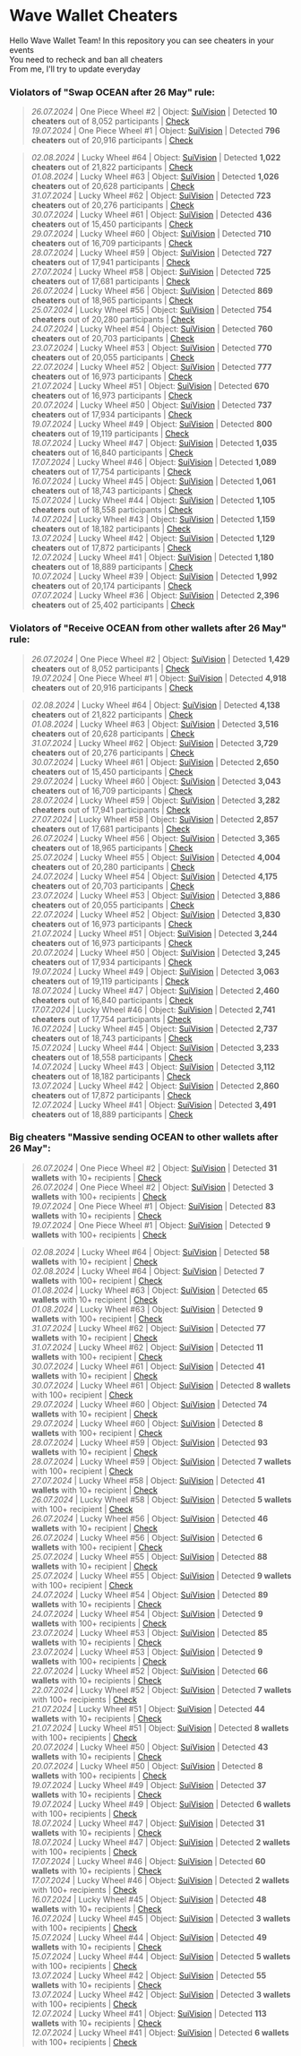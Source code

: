 # Wave Wallet Cheaters

Hello Wave Wallet Team!
In this repository you can see cheaters in your events  
You need to recheck and ban all cheaters  
From me, I'll try to update everyday

### Violators of "Swap OCEAN after 26 May" rule:

> *26.07.2024* | One Piece Wheel #2 | Object: [SuiVision](https://suivision.xyz/object/0x20d7bc63149ae816f226ae63babf4f0c45092bf7b53b6a1e3925e5efabfdc7aa) | Detected **10  cheaters** out of 8,052 participants | [Check](https://github.com/nobrainmoves/wavewalletcheaters/blob/main/SwapCheaters/Swap%20Ocean%20One%20Piece%20Wheel%20%232.json)  
> *19.07.2024* | One Piece Wheel #1 | Object: [SuiVision](https://suivision.xyz/object/0x4a9281e3e9724cdb56efbb58f0e219d0108457b9f834ddd70789c69efa511a88) | Detected **796  cheaters** out of 20,916 participants | [Check](https://github.com/nobrainmoves/wavewalletcheaters/blob/main/SwapCheaters/Swap%20Ocean%20One%20Piece%20Wheel%20%231.json)  

> *02.08.2024* | Lucky Wheel #64 | Object: [SuiVision](https://suivision.xyz/object/0xdd0c2a6c82fdd17aa1ec31f97c4510f5feb3dbec72f4e95c6e16bce16386d2f9) | Detected **1,022  cheaters** out of 21,822 participants | [Check](https://github.com/nobrainmoves/wavewalletcheaters/blob/main/SwapCheaters/Swap%20Ocean%20Lucky%20Wheel%20%2364.json)  
> *01.08.2024* | Lucky Wheel #63 | Object: [SuiVision](https://suivision.xyz/object/0xe823331338e04763910a3346453c8bd565308722eb007eecde79715527ba9f24) | Detected **1,026  cheaters** out of 20,628 participants | [Check](https://github.com/nobrainmoves/wavewalletcheaters/blob/main/SwapCheaters/Swap%20Ocean%20Lucky%20Wheel%20%2363.json)  
> *31.07.2024* | Lucky Wheel #62 | Object: [SuiVision](https://suivision.xyz/object/0x21cd284f2fd5f6896c3eaf403f5f2e758597f468618453c48f818c86c8d31fee) | Detected **723  cheaters** out of 20,276 participants | [Check](https://github.com/nobrainmoves/wavewalletcheaters/blob/main/SwapCheaters/Swap%20Ocean%20Lucky%20Wheel%20%2362.json)  
> *30.07.2024* | Lucky Wheel #61 | Object: [SuiVision](https://suivision.xyz/object/0x21cd284f2fd5f6896c3eaf403f5f2e758597f468618453c48f818c86c8d31fee) | Detected **436  cheaters** out of 15,450 participants | [Check](https://github.com/nobrainmoves/wavewalletcheaters/blob/main/SwapCheaters/Swap%20Ocean%20Lucky%20Wheel%20%2361.json)  
> *29.07.2024* | Lucky Wheel #60 | Object: [SuiVision](https://suivision.xyz/object/0x6c9957a594a28767f2051860b5c8ffa6c3d32f77a3e30cf0c31d560448b5fe3f) | Detected **710  cheaters** out of 16,709 participants | [Check](https://github.com/nobrainmoves/wavewalletcheaters/blob/main/SwapCheaters/Swap%20Ocean%20Lucky%20Wheel%20%2360.json)  
> *28.07.2024* | Lucky Wheel #59 | Object: [SuiVision](https://suivision.xyz/object/0x848f189552d7723115dcb9a65b3f30ee301f381a0f5e675f74efb4e272288c65) | Detected **727  cheaters** out of 17,941 participants | [Check](https://github.com/nobrainmoves/wavewalletcheaters/blob/main/SwapCheaters/Swap%20Ocean%20Lucky%20Wheel%20%2359.json)  
> *27.07.2024* | Lucky Wheel #58 | Object: [SuiVision](https://suivision.xyz/object/0x2d9d37bfb3b398f38bfc84be36aa45b1e707ab6c97aef3b1a4d8e5159c7d3e50) | Detected **725  cheaters** out of 17,681 participants | [Check](https://github.com/nobrainmoves/wavewalletcheaters/blob/main/SwapCheaters/Swap%20Ocean%20Lucky%20Wheel%20%2358.json)  
> *26.07.2024* | Lucky Wheel #56 | Object: [SuiVision](https://suivision.xyz/object/0x1ddaf16ef56315741b156738d0a2640510f6292b123fd01e29caf9bf0b622fae) | Detected **869  cheaters** out of 18,965 participants | [Check](https://github.com/nobrainmoves/wavewalletcheaters/blob/main/SwapCheaters/Swap%20Ocean%20Lucky%20Wheel%20%2356.json)  
> *25.07.2024* | Lucky Wheel #55 | Object: [SuiVision](https://suivision.xyz/object/0xde9bab4e22a227378b6b68720e6cf95b39f84497e6223d0c7ab9f818b293615c) | Detected **754  cheaters** out of 20,280 participants | [Check](https://github.com/nobrainmoves/wavewalletcheaters/blob/main/SwapCheaters/Swap%20Ocean%20Lucky%20Wheel%20%2355.json)  
> *24.07.2024* | Lucky Wheel #54 | Object: [SuiVision](https://suivision.xyz/object/0x0708237d18795bbf93a7766b3ca15d1840a193d1813f30513b027ff220430cb6) | Detected **760  cheaters** out of 20,703 participants | [Check](https://github.com/nobrainmoves/wavewalletcheaters/blob/main/SwapCheaters/Swap%20Ocean%20Lucky%20Wheel%20%2354.json)  
> *23.07.2024* | Lucky Wheel #53 | Object: [SuiVision](https://suivision.xyz/object/0x58e2e1236cecab7f6a11013d536ac3cb35f457ef73c6e366cae872d23bfd1f25) | Detected **770  cheaters** out of 20,055 participants | [Check](https://github.com/nobrainmoves/wavewalletcheaters/blob/main/SwapCheaters/Swap%20Ocean%20Lucky%20Wheel%20%2353.json)  
> *22.07.2024* | Lucky Wheel #52 | Object: [SuiVision](https://suivision.xyz/object/0x8bc0de363a8435db466c588ffd1101dbc6d06b0a97706cb813504208ef5b1734) | Detected **777  cheaters** out of 16,973 participants | [Check](https://github.com/nobrainmoves/wavewalletcheaters/blob/main/SwapCheaters/Swap%20Ocean%20Lucky%20Wheel%20%2352.json)  
> *21.07.2024* | Lucky Wheel #51 | Object: [SuiVision](https://suivision.xyz/object/0x90d2782a3f219f2d9c59cac301b3f6f84f982514846075697b64b3616a743ad1) | Detected **670  cheaters** out of 16,973 participants | [Check](https://github.com/nobrainmoves/wavewalletcheaters/blob/main/SwapCheaters/Swap%20Ocean%20Lucky%20Wheel%20%2351.json)  
> *20.07.2024* | Lucky Wheel #50 | Object: [SuiVision](https://suivision.xyz/object/0x73323063a1880a15008f3d7c00eeb2fe34359d2da7ae6c459d584c5df82fa7ca) | Detected **737  cheaters** out of 17,934 participants | [Check](https://github.com/nobrainmoves/wavewalletcheaters/blob/main/SwapCheaters/Swap%20Ocean%20Lucky%20Wheel%20%2350.json)  
> *19.07.2024* | Lucky Wheel #49 | Object: [SuiVision](https://suivision.xyz/object/0xea8df7f0fba60da247377750725fe8aaf39121d163fa999b854153a3f5075fa0) | Detected **800  cheaters** out of 19,119 participants | [Check](https://github.com/nobrainmoves/wavewalletcheaters/blob/main/SwapCheaters/Swap%20Ocean%20Lucky%20Wheel%20%2349.json)  
> *18.07.2024* | Lucky Wheel #47 | Object: [SuiVision](https://suivision.xyz/object/0x03494310756fbc9c204bea4ecb13bd791030d951e14da28803ed5b78572da548) | Detected **1,035  cheaters** out of 16,840 participants | [Check](https://github.com/nobrainmoves/wavewalletcheaters/blob/main/SwapCheaters/Swap%20Ocean%20Lucky%20Wheel%20%2347.json)  
> *17.07.2024* | Lucky Wheel #46 | Object: [SuiVision](https://suivision.xyz/object/0x5ba1d48cac15f2a8362861a4377a490dc47e45208ad2b239d90ad528b8e97116) | Detected **1,089  cheaters** out of 17,754 participants | [Check](https://github.com/nobrainmoves/wavewalletcheaters/blob/main/SwapCheaters/Swap%20Ocean%20Lucky%20Wheel%20%2346.json)  
> *16.07.2024* | Lucky Wheel #45 | Object: [SuiVision](https://suivision.xyz/object/0x5bcfd1a83abb262ee102d0b2fa2e4fe6ef250308fa5536f9a98d0103966473e6) | Detected **1,061  cheaters** out of 18,743 participants | [Check](https://github.com/nobrainmoves/wavewalletcheaters/blob/main/SwapCheaters/Swap%20Ocean%20Lucky%20Wheel%20%2345.json)  
> *15.07.2024* | Lucky Wheel #44 | Object: [SuiVision](https://suivision.xyz/object/0x493dd3eb5eb66f64b8daea53df5446840234481c47f68a1aa962d32cc3f77845) | Detected **1,105 cheaters** out of 18,558 participants | [Check](https://github.com/nobrainmoves/wavewalletcheaters/blob/main/SwapCheaters/Swap%20Ocean%20Lucky%20Wheel%20%2344.json)  
> *14.07.2024* | Lucky Wheel #43 | Object: [SuiVision](https://suivision.xyz/object/0x4ce329d2a0566ef70ea577014560e115152a49da0c9af7f82199a124c41c2d29) | Detected **1,159 cheaters** out of 18,182 participants | [Check](https://github.com/nobrainmoves/wavewalletcheaters/blob/main/SwapCheaters/Swap%20Ocean%20Lucky%20Wheel%20%2343.json)  
> *13.07.2024* | Lucky Wheel #42 | Object: [SuiVision](https://suivision.xyz/object/0x586eac29326c335cc78b6e11f4c266c1592b2bc64e9d056f770b069eebcb9e95) | Detected **1,129 cheaters** out of 17,872 participants | [Check](https://github.com/nobrainmoves/wavewalletcheaters/blob/main/SwapCheaters/Swap%20Ocean%20Lucky%20Wheel%20%2342.json)  
> *12.07.2024* | Lucky Wheel #41 | Object: [SuiVision](https://suivision.xyz/object/0xb8b298da57585c4d1d2d3d239ced67c1d359b0fd573affa618ad5242eb162578) | Detected **1,180 cheaters** out of 18,889 participants | [Check](https://github.com/nobrainmoves/wavewalletcheaters/blob/main/SwapCheaters/Swap%20Ocean%20Lucky%20Wheel%20%2341.json)  
> *10.07.2024* | Lucky Wheel #39 | Object: [SuiVision](https://suivision.xyz/object/0x28e858b5e05b11634bc0f8b1e8f1ff33f589f1b815d19a69c849fd573de39eb7) | Detected **1,992 cheaters** out of 20,174 participants | [Check](https://github.com/nobrainmoves/wavewalletcheaters/blob/main/SwapCheaters/Swap%20Ocean%20Lucky%20Wheel%20%2339.json)   
> *07.07.2024* | Lucky Wheel #36 | Object: [SuiVision](https://suivision.xyz/object/0xf9b22eab6792504b2fc145328d4db738951cebb01043490e8e093d967a6ed2fc) | Detected **2,396 cheaters** out of 25,402 participants | [Check](https://github.com/nobrainmoves/wavewalletcheaters/blob/main/SwapCheaters/Swap%20Ocean%20Lucky%20Wheel%20%2336.json)  



### Violators of "Receive OCEAN from other wallets after 26 May" rule:

> *26.07.2024* | One Piece Wheel #2 | Object: [SuiVision](https://suivision.xyz/object/0x20d7bc63149ae816f226ae63babf4f0c45092bf7b53b6a1e3925e5efabfdc7aa) | Detected **1,429  cheaters** out of 8,052 participants | [Check](https://github.com/nobrainmoves/wavewalletcheaters/blob/main/SwapCheaters/Swap%20Ocean%20One%20Piece%20Wheel%20%232.json)  
> *19.07.2024* | One Piece Wheel #1 | Object: [SuiVision](https://suivision.xyz/object/0x4a9281e3e9724cdb56efbb58f0e219d0108457b9f834ddd70789c69efa511a88) | Detected **4,918  cheaters** out of 20,916 participants | [Check](https://github.com/nobrainmoves/wavewalletcheaters/blob/main/ReceiveCheaters/Receive%20Ocean%20One%20Piece%20Wheel%20%231.json)  

> *02.08.2024* | Lucky Wheel #64 | Object: [SuiVision](https://suivision.xyz/object/0xdd0c2a6c82fdd17aa1ec31f97c4510f5feb3dbec72f4e95c6e16bce16386d2f9) | Detected **4,138  cheaters** out of 21,822 participants | [Check](https://github.com/nobrainmoves/wavewalletcheaters/blob/main/ReceiveCheaters/Receive%20Ocean%20Lucky%20Wheel%20%2364.json)  
> *01.08.2024* | Lucky Wheel #63 | Object: [SuiVision](https://suivision.xyz/object/0xe823331338e04763910a3346453c8bd565308722eb007eecde79715527ba9f24) | Detected **3,516  cheaters** out of 20,628 participants | [Check](https://github.com/nobrainmoves/wavewalletcheaters/blob/main/ReceiveCheaters/Receive%20Ocean%20Lucky%20Wheel%20%2363.json)  
> *31.07.2024* | Lucky Wheel #62 | Object: [SuiVision](https://suivision.xyz/object/0x21cd284f2fd5f6896c3eaf403f5f2e758597f468618453c48f818c86c8d31fee) | Detected **3,729  cheaters** out of 20,276 participants | [Check](https://github.com/nobrainmoves/wavewalletcheaters/blob/main/ReceiveCheaters/Receive%20Ocean%20Lucky%20Wheel%20%2362.json)  
> *30.07.2024* | Lucky Wheel #61 | Object: [SuiVision](https://suivision.xyz/object/0x21cd284f2fd5f6896c3eaf403f5f2e758597f468618453c48f818c86c8d31fee) | Detected **2,650  cheaters** out of 15,450 participants | [Check](https://github.com/nobrainmoves/wavewalletcheaters/blob/main/ReceiveCheaters/Receive%20Ocean%20Lucky%20Wheel%20%2361.json)  
> *29.07.2024* | Lucky Wheel #60 | Object: [SuiVision](https://suivision.xyz/object/0x6c9957a594a28767f2051860b5c8ffa6c3d32f77a3e30cf0c31d560448b5fe3f) | Detected **3,043  cheaters** out of 16,709 participants | [Check](https://github.com/nobrainmoves/wavewalletcheaters/blob/main/ReceiveCheaters/Receive%20Ocean%20Lucky%20Wheel%20%2360.json)  
> *28.07.2024* | Lucky Wheel #59 | Object: [SuiVision](https://suivision.xyz/object/0x848f189552d7723115dcb9a65b3f30ee301f381a0f5e675f74efb4e272288c65) | Detected **3,282  cheaters** out of 17,941 participants | [Check](https://github.com/nobrainmoves/wavewalletcheaters/blob/main/ReceiveCheaters/Receive%20Ocean%20Lucky%20Wheel%20%2359.json)  
> *27.07.2024* | Lucky Wheel #58 | Object: [SuiVision](https://suivision.xyz/object/0x2d9d37bfb3b398f38bfc84be36aa45b1e707ab6c97aef3b1a4d8e5159c7d3e50) | Detected **2,857  cheaters** out of 17,681 participants | [Check](https://github.com/nobrainmoves/wavewalletcheaters/blob/main/ReceiveCheaters/Receive%20Ocean%20Lucky%20Wheel%20%2358.json)  
> *26.07.2024* | Lucky Wheel #56 | Object: [SuiVision](https://suivision.xyz/object/0x1ddaf16ef56315741b156738d0a2640510f6292b123fd01e29caf9bf0b622fae) | Detected **3,365  cheaters** out of 18,965 participants | [Check](https://github.com/nobrainmoves/wavewalletcheaters/blob/main/ReceiveCheaters/Receive%20Ocean%20Lucky%20Wheel%20%2356.json)  
> *25.07.2024* | Lucky Wheel #55 | Object: [SuiVision](https://suivision.xyz/object/0xde9bab4e22a227378b6b68720e6cf95b39f84497e6223d0c7ab9f818b293615c) | Detected **4,004  cheaters** out of 20,280 participants | [Check](https://github.com/nobrainmoves/wavewalletcheaters/blob/main/ReceiveCheaters/Receive%20Ocean%20Lucky%20Wheel%20%2355.json)  
> *24.07.2024* | Lucky Wheel #54 | Object: [SuiVision](https://suivision.xyz/object/0x0708237d18795bbf93a7766b3ca15d1840a193d1813f30513b027ff220430cb6) | Detected **4,175  cheaters** out of 20,703 participants | [Check](https://github.com/nobrainmoves/wavewalletcheaters/blob/main/ReceiveCheaters/Receive%20Ocean%20Lucky%20Wheel%20%2354.json)  
> *23.07.2024* | Lucky Wheel #53 | Object: [SuiVision](https://suivision.xyz/object/0x58e2e1236cecab7f6a11013d536ac3cb35f457ef73c6e366cae872d23bfd1f25) | Detected **3,886  cheaters** out of 20,055 participants | [Check](https://github.com/nobrainmoves/wavewalletcheaters/blob/main/ReceiveCheaters/Receive%20Ocean%20Lucky%20Wheel%20%2353.json)  
> *22.07.2024* | Lucky Wheel #52 | Object: [SuiVision](https://suivision.xyz/object/0x8bc0de363a8435db466c588ffd1101dbc6d06b0a97706cb813504208ef5b1734) | Detected **3,830  cheaters** out of 16,973 participants | [Check](https://github.com/nobrainmoves/wavewalletcheaters/blob/main/ReceiveCheaters/Receive%20Ocean%20Lucky%20Wheel%20%2352.json)  
> *21.07.2024* | Lucky Wheel #51 | Object: [SuiVision](https://suivision.xyz/object/0x90d2782a3f219f2d9c59cac301b3f6f84f982514846075697b64b3616a743ad1) | Detected **3,244  cheaters** out of 16,973 participants | [Check](https://github.com/nobrainmoves/wavewalletcheaters/blob/main/ReceiveCheaters/Receive%20Ocean%20Lucky%20Wheel%20%2351.json)  
> *20.07.2024* | Lucky Wheel #50 | Object: [SuiVision](https://suivision.xyz/object/0x73323063a1880a15008f3d7c00eeb2fe34359d2da7ae6c459d584c5df82fa7ca) | Detected **3,245  cheaters** out of 17,934 participants | [Check](https://github.com/nobrainmoves/wavewalletcheaters/blob/main/ReceiveCheaters/Receive%20Ocean%20Lucky%20Wheel%20%2350.json)  
> *19.07.2024* | Lucky Wheel #49 | Object: [SuiVision](https://suivision.xyz/object/0xea8df7f0fba60da247377750725fe8aaf39121d163fa999b854153a3f5075fa0) | Detected **3,063  cheaters** out of 19,119 participants | [Check](https://github.com/nobrainmoves/wavewalletcheaters/blob/main/ReceiveCheaters/Receive%20Ocean%20Lucky%20Wheel%20%2349.json)  
> *18.07.2024* | Lucky Wheel #47 | Object: [SuiVision](https://suivision.xyz/object/0x03494310756fbc9c204bea4ecb13bd791030d951e14da28803ed5b78572da548) | Detected **2,460  cheaters** out of 16,840 participants | [Check](https://github.com/nobrainmoves/wavewalletcheaters/blob/main/ReceiveCheaters/Receive%20Ocean%20Lucky%20Wheel%20%2347.json)  
> *17.07.2024* | Lucky Wheel #46 | Object: [SuiVision](https://suivision.xyz/object/0x5ba1d48cac15f2a8362861a4377a490dc47e45208ad2b239d90ad528b8e97116) | Detected **2,741  cheaters** out of 17,754 participants | [Check](https://github.com/nobrainmoves/wavewalletcheaters/blob/main/ReceiveCheaters/Receive%20Ocean%20Lucky%20Wheel%20%2346.json)  
> *16.07.2024* | Lucky Wheel #45 | Object: [SuiVision](https://suivision.xyz/object/0x5bcfd1a83abb262ee102d0b2fa2e4fe6ef250308fa5536f9a98d0103966473e6) | Detected **2,737  cheaters** out of 18,743 participants | [Check](https://github.com/nobrainmoves/wavewalletcheaters/blob/main/ReceiveCheaters/Receive%20Ocean%20Lucky%20Wheel%20%2346.json)  
> *15.07.2024* | Lucky Wheel #44 | Object: [SuiVision](https://suivision.xyz/object/0x493dd3eb5eb66f64b8daea53df5446840234481c47f68a1aa962d32cc3f77845) | Detected **3,233 cheaters** out of 18,558 participants | [Check](https://github.com/nobrainmoves/wavewalletcheaters/blob/main/ReceiveCheaters/Receive%20Ocean%20Lucky%20Wheel%20%2344.json)  
> *14.07.2024* | Lucky Wheel #43 | Object: [SuiVision](https://suivision.xyz/object/0x4ce329d2a0566ef70ea577014560e115152a49da0c9af7f82199a124c41c2d29) | Detected **3,112 cheaters** out of 18,182 participants | [Check](https://github.com/nobrainmoves/wavewalletcheaters/blob/main/ReceiveCheaters/Receive%20Ocean%20Lucky%20Wheel%20%2343.json)  
> *13.07.2024* | Lucky Wheel #42 | Object: [SuiVision](https://suivision.xyz/object/0x586eac29326c335cc78b6e11f4c266c1592b2bc64e9d056f770b069eebcb9e95) | Detected **2,860 cheaters** out of 17,872 participants | [Check](https://github.com/nobrainmoves/wavewalletcheaters/blob/main/ReceiveCheaters/Receive%20Ocean%20Lucky%20Wheel%20%2342.json)  
> *12.07.2024* | Lucky Wheel #41 | Object: [SuiVision](https://suivision.xyz/object/0xb8b298da57585c4d1d2d3d239ced67c1d359b0fd573affa618ad5242eb162578) | Detected **3,491 cheaters** out of 18,889 participants | [Check](https://github.com/nobrainmoves/wavewalletcheaters/blob/main/ReceiveCheaters/Receive%20Ocean%20Lucky%20Wheel%20%2341.json)  

### Big cheaters "Massive sending OCEAN to other wallets after 26 May":

> *26.07.2024* | One Piece Wheel #2 | Object: [SuiVision](https://suivision.xyz/object/0x20d7bc63149ae816f226ae63babf4f0c45092bf7b53b6a1e3925e5efabfdc7aa) | Detected **31  wallets** with 10+ recipients | [Check](https://github.com/nobrainmoves/wavewalletcheaters/blob/main/BigCheaters/Big%20Cheaters%2010%2B%20One%20Piece%20Wheel%20%232.json)  
> *26.07.2024* | One Piece Wheel #2 | Object: [SuiVision](https://suivision.xyz/object/0x20d7bc63149ae816f226ae63babf4f0c45092bf7b53b6a1e3925e5efabfdc7aa) | Detected **3  wallets** with 100+ recipients | [Check](https://github.com/nobrainmoves/wavewalletcheaters/blob/main/BigCheaters/Big%20Cheaters%20100%2B%20One%20Piece%20Wheel%20%232.json)  
> *19.07.2024* | One Piece Wheel #1 | Object: [SuiVision](https://suivision.xyz/object/0x4a9281e3e9724cdb56efbb58f0e219d0108457b9f834ddd70789c69efa511a88) | Detected **83  wallets** with 10+ recipients | [Check](https://github.com/nobrainmoves/wavewalletcheaters/blob/main/BigCheaters/Big%20Cheaters%2010%2B%20One%20Piece%20Wheel%20%231.json)  
> *19.07.2024* | One Piece Wheel #1 | Object: [SuiVision](https://suivision.xyz/object/0x4a9281e3e9724cdb56efbb58f0e219d0108457b9f834ddd70789c69efa511a88) | Detected **9  wallets** with 100+ recipients | [Check](https://github.com/nobrainmoves/wavewalletcheaters/blob/main/BigCheaters/Big%20Cheaters%20100%2B%20One%20Piece%20Wheel%20%231.json)  

> *02.08.2024* | Lucky Wheel #64 | Object: [SuiVision](https://suivision.xyz/object/0xdd0c2a6c82fdd17aa1ec31f97c4510f5feb3dbec72f4e95c6e16bce16386d2f9) | Detected **58  wallets** with 10+ recipient | [Check](https://github.com/nobrainmoves/wavewalletcheaters/blob/main/BigCheaters/Big%20Cheaters%2010%2B%20Lucky%20Wheel%20%2364.json)  
> *02.08.2024* | Lucky Wheel #64 | Object: [SuiVision](https://suivision.xyz/object/0xdd0c2a6c82fdd17aa1ec31f97c4510f5feb3dbec72f4e95c6e16bce16386d2f9) | Detected **7  wallets** with 100+ recipient | [Check](https://github.com/nobrainmoves/wavewalletcheaters/blob/main/BigCheaters/Big%20Cheaters%20100%2B%20Lucky%20Wheel%20%2364.json)  
> *01.08.2024* | Lucky Wheel #63 | Object: [SuiVision](https://suivision.xyz/object/0xe823331338e04763910a3346453c8bd565308722eb007eecde79715527ba9f24) | Detected **65  wallets** with 10+ recipient | [Check](https://github.com/nobrainmoves/wavewalletcheaters/blob/main/BigCheaters/Big%20Cheaters%2010%2B%20Lucky%20Wheel%20%2363.json)  
> *01.08.2024* | Lucky Wheel #63 | Object: [SuiVision](https://suivision.xyz/object/0xe823331338e04763910a3346453c8bd565308722eb007eecde79715527ba9f24) | Detected **9  wallets** with 100+ recipient | [Check](https://github.com/nobrainmoves/wavewalletcheaters/blob/main/BigCheaters/Big%20Cheaters%20100%2B%20Lucky%20Wheel%20%2363.json)  
> *31.07.2024* | Lucky Wheel #62 | Object: [SuiVision](https://suivision.xyz/object/0x21cd284f2fd5f6896c3eaf403f5f2e758597f468618453c48f818c86c8d31fee) | Detected **77  wallets** with 10+ recipient | [Check](https://github.com/nobrainmoves/wavewalletcheaters/blob/main/BigCheaters/Big%20Cheaters%2010%2B%20Lucky%20Wheel%20%2362.json)  
> *31.07.2024* | Lucky Wheel #62 | Object: [SuiVision](https://suivision.xyz/object/0x21cd284f2fd5f6896c3eaf403f5f2e758597f468618453c48f818c86c8d31fee) | Detected **11  wallets** with 100+ recipient | [Check](https://github.com/nobrainmoves/wavewalletcheaters/blob/main/BigCheaters/Big%20Cheaters%20100%2B%20Lucky%20Wheel%20%2362.json)  
> *30.07.2024* | Lucky Wheel #61 | Object: [SuiVision](https://suivision.xyz/object/0x21cd284f2fd5f6896c3eaf403f5f2e758597f468618453c48f818c86c8d31fee) | Detected **41  wallets** with 10+ recipient | [Check](https://github.com/nobrainmoves/wavewalletcheaters/blob/main/BigCheaters/Big%20Cheaters%2010%2B%20Lucky%20Wheel%20%2361.json)  
> *30.07.2024* | Lucky Wheel #61 | Object: [SuiVision](https://suivision.xyz/object/0x21cd284f2fd5f6896c3eaf403f5f2e758597f468618453c48f818c86c8d31fee) | Detected **8  wallets** with 100+ recipient | [Check](https://github.com/nobrainmoves/wavewalletcheaters/blob/main/BigCheaters/Big%20Cheaters%20100%2B%20Lucky%20Wheel%20%2361.json)  
> *29.07.2024* | Lucky Wheel #60 | Object: [SuiVision](https://suivision.xyz/object/0x6c9957a594a28767f2051860b5c8ffa6c3d32f77a3e30cf0c31d560448b5fe3f) | Detected **74  wallets** with 10+ recipient | [Check](https://github.com/nobrainmoves/wavewalletcheaters/blob/main/BigCheaters/Big%20Cheaters%2010%2B%20Lucky%20Wheel%20%2360.json)  
> *29.07.2024* | Lucky Wheel #60 | Object: [SuiVision](https://suivision.xyz/object/0x6c9957a594a28767f2051860b5c8ffa6c3d32f77a3e30cf0c31d560448b5fe3f) | Detected **8  wallets** with 100+ recipient | [Check](https://github.com/nobrainmoves/wavewalletcheaters/blob/main/BigCheaters/Big%20Cheaters%20100%2B%20Lucky%20Wheel%20%2360.json)  
> *28.07.2024* | Lucky Wheel #59 | Object: [SuiVision](https://suivision.xyz/object/0x848f189552d7723115dcb9a65b3f30ee301f381a0f5e675f74efb4e272288c65) | Detected **93  wallets** with 10+ recipient | [Check](https://github.com/nobrainmoves/wavewalletcheaters/blob/main/BigCheaters/Big%20Cheaters%2010%2B%20Lucky%20Wheel%20%2359.json)  
> *28.07.2024* | Lucky Wheel #59 | Object: [SuiVision](https://suivision.xyz/object/0x848f189552d7723115dcb9a65b3f30ee301f381a0f5e675f74efb4e272288c65) | Detected **7  wallets** with 100+ recipient | [Check](https://github.com/nobrainmoves/wavewalletcheaters/blob/main/BigCheaters/Big%20Cheaters%20100%2B%20Lucky%20Wheel%20%2359.json)  
> *27.07.2024* | Lucky Wheel #58 | Object: [SuiVision](https://suivision.xyz/object/0x2d9d37bfb3b398f38bfc84be36aa45b1e707ab6c97aef3b1a4d8e5159c7d3e50) | Detected **41  wallets** with 10+ recipient | [Check](https://github.com/nobrainmoves/wavewalletcheaters/blob/main/BigCheaters/Big%20Cheaters%2010%2B%20Lucky%20Wheel%20%2358.json)  
> *26.07.2024* | Lucky Wheel #58 | Object: [SuiVision](https://suivision.xyz/object/0x2d9d37bfb3b398f38bfc84be36aa45b1e707ab6c97aef3b1a4d8e5159c7d3e50) | Detected **5  wallets** with 100+ recipient | [Check](https://github.com/nobrainmoves/wavewalletcheaters/blob/main/BigCheaters/Big%20Cheaters%20100%2B%20Lucky%20Wheel%20%2358.json)  
> *26.07.2024* | Lucky Wheel #56 | Object: [SuiVision](https://suivision.xyz/object/0x1ddaf16ef56315741b156738d0a2640510f6292b123fd01e29caf9bf0b622fae) | Detected **46  wallets** with 10+ recipient | [Check](https://github.com/nobrainmoves/wavewalletcheaters/blob/main/BigCheaters/Big%20Cheaters%2010%2B%20Lucky%20Wheel%20%2356.json)  
> *26.07.2024* | Lucky Wheel #56 | Object: [SuiVision](https://suivision.xyz/object/0x1ddaf16ef56315741b156738d0a2640510f6292b123fd01e29caf9bf0b622fae) | Detected **6  wallets** with 100+ recipient | [Check](https://github.com/nobrainmoves/wavewalletcheaters/blob/main/BigCheaters/Big%20Cheaters%20100%2B%20Lucky%20Wheel%20%2356.json)  
> *25.07.2024* | Lucky Wheel #55 | Object: [SuiVision](https://suivision.xyz/object/0xde9bab4e22a227378b6b68720e6cf95b39f84497e6223d0c7ab9f818b293615c) | Detected **88  wallets** with 10+ recipient | [Check](https://github.com/nobrainmoves/wavewalletcheaters/blob/main/BigCheaters/Big%20Cheaters%2010%2B%20Lucky%20Wheel%20%2355.json)  
> *25.07.2024* | Lucky Wheel #55 | Object: [SuiVision](https://suivision.xyz/object/0xde9bab4e22a227378b6b68720e6cf95b39f84497e6223d0c7ab9f818b293615c) | Detected **9  wallets** with 100+ recipient | [Check](https://github.com/nobrainmoves/wavewalletcheaters/blob/main/BigCheaters/Big%20Cheaters%20100%2B%20Lucky%20Wheel%20%2355.json)  
> *24.07.2024* | Lucky Wheel #54 | Object: [SuiVision](https://suivision.xyz/object/0x0708237d18795bbf93a7766b3ca15d1840a193d1813f30513b027ff220430cb6) | Detected **89  wallets** with 10+ recipients | [Check](https://github.com/nobrainmoves/wavewalletcheaters/blob/main/BigCheaters/Big%20Cheaters%2010%2B%20Lucky%20Wheel%20%2354.json)  
> *24.07.2024* | Lucky Wheel #54 | Object: [SuiVision](https://suivision.xyz/object/0x0708237d18795bbf93a7766b3ca15d1840a193d1813f30513b027ff220430cb6) | Detected **9  wallets** with 100+ recipients | [Check](https://github.com/nobrainmoves/wavewalletcheaters/blob/main/BigCheaters/Big%20Cheaters%20100%2B%20Lucky%20Wheel%20%2354.json)  
> *23.07.2024* | Lucky Wheel #53 | Object: [SuiVision](https://suivision.xyz/object/0x58e2e1236cecab7f6a11013d536ac3cb35f457ef73c6e366cae872d23bfd1f25) | Detected **85  wallets** with 10+ recipients | [Check](https://github.com/nobrainmoves/wavewalletcheaters/blob/main/BigCheaters/Big%20Cheaters%2010%2B%20Lucky%20Wheel%20%2353.json)  
> *23.07.2024* | Lucky Wheel #53 | Object: [SuiVision](https://suivision.xyz/object/0x58e2e1236cecab7f6a11013d536ac3cb35f457ef73c6e366cae872d23bfd1f25) | Detected **9  wallets** with 100+ recipients | [Check](https://github.com/nobrainmoves/wavewalletcheaters/blob/main/BigCheaters/Big%20Cheaters%20100%2B%20Lucky%20Wheel%20%2353.json)  
> *22.07.2024* | Lucky Wheel #52 | Object: [SuiVision](https://suivision.xyz/object/0x8bc0de363a8435db466c588ffd1101dbc6d06b0a97706cb813504208ef5b1734) | Detected **66  wallets** with 10+ recipients | [Check](https://github.com/nobrainmoves/wavewalletcheaters/blob/main/BigCheaters/Big%20Cheaters%2010%2B%20Lucky%20Wheel%20%2352.json)  
> *22.07.2024* | Lucky Wheel #52 | Object: [SuiVision](https://suivision.xyz/object/0x8bc0de363a8435db466c588ffd1101dbc6d06b0a97706cb813504208ef5b1734) | Detected **7  wallets** with 100+ recipients | [Check](https://github.com/nobrainmoves/wavewalletcheaters/blob/main/BigCheaters/Big%20Cheaters%20100%2B%20Lucky%20Wheel%20%2352.json)  
> *21.07.2024* | Lucky Wheel #51 | Object: [SuiVision](https://suivision.xyz/object/0x90d2782a3f219f2d9c59cac301b3f6f84f982514846075697b64b3616a743ad1) | Detected **44  wallets** with 10+ recipients | [Check](https://github.com/nobrainmoves/wavewalletcheaters/blob/main/BigCheaters/Big%20Cheaters%2010%2B%20Lucky%20Wheel%20%2351.json)  
> *21.07.2024* | Lucky Wheel #51 | Object: [SuiVision](https://suivision.xyz/object/0x90d2782a3f219f2d9c59cac301b3f6f84f982514846075697b64b3616a743ad1) | Detected **8  wallets** with 100+ recipients | [Check](https://github.com/nobrainmoves/wavewalletcheaters/blob/main/BigCheaters/Big%20Cheaters%20100%2B%20Lucky%20Wheel%20%2351.json)  
> *20.07.2024* | Lucky Wheel #50 | Object: [SuiVision](https://suivision.xyz/object/0x73323063a1880a15008f3d7c00eeb2fe34359d2da7ae6c459d584c5df82fa7ca) | Detected **43  wallets** with 10+ recipients | [Check](https://github.com/nobrainmoves/wavewalletcheaters/blob/main/BigCheaters/Big%20Cheaters%2010%2B%20Lucky%20Wheel%20%2350.json)  
> *20.07.2024* | Lucky Wheel #50 | Object: [SuiVision](https://suivision.xyz/object/0x73323063a1880a15008f3d7c00eeb2fe34359d2da7ae6c459d584c5df82fa7ca) | Detected **8  wallets** with 100+ recipients | [Check](https://github.com/nobrainmoves/wavewalletcheaters/blob/main/BigCheaters/Big%20Cheaters%20100%2B%20Lucky%20Wheel%20%2350.json)  
> *19.07.2024* | Lucky Wheel #49 | Object: [SuiVision](https://suivision.xyz/object/0xea8df7f0fba60da247377750725fe8aaf39121d163fa999b854153a3f5075fa0) | Detected **37  wallets** with 10+ recipients | [Check](https://github.com/nobrainmoves/wavewalletcheaters/blob/main/BigCheaters/Big%20Cheaters%2010%2B%20Lucky%20Wheel%20%2349.json)  
> *19.07.2024* | Lucky Wheel #49 | Object: [SuiVision](https://suivision.xyz/object/0xea8df7f0fba60da247377750725fe8aaf39121d163fa999b854153a3f5075fa0) | Detected **6  wallets** with 100+ recipients | [Check](https://github.com/nobrainmoves/wavewalletcheaters/blob/main/BigCheaters/Big%20Cheaters%20100%2B%20Lucky%20Wheel%20%2349.json)  
> *18.07.2024* | Lucky Wheel #47 | Object: [SuiVision](https://suivision.xyz/object/0x03494310756fbc9c204bea4ecb13bd791030d951e14da28803ed5b78572da548) | Detected **31  wallets** with 10+ recipients | [Check](https://github.com/nobrainmoves/wavewalletcheaters/blob/main/BigCheaters/Big%20Cheaters%2010%2B%20Lucky%20Wheel%20%2347.json)  
> *18.07.2024* | Lucky Wheel #47 | Object: [SuiVision](https://suivision.xyz/object/0x03494310756fbc9c204bea4ecb13bd791030d951e14da28803ed5b78572da548) | Detected **2  wallets** with 100+ recipients | [Check](https://github.com/nobrainmoves/wavewalletcheaters/blob/main/BigCheaters/Big%20Cheaters%20100%2B%20Lucky%20Wheel%20%2347.json)  
> *17.07.2024* | Lucky Wheel #46 | Object: [SuiVision](https://suivision.xyz/object/0x5ba1d48cac15f2a8362861a4377a490dc47e45208ad2b239d90ad528b8e97116) | Detected **60  wallets** with 10+ recipients | [Check](https://github.com/nobrainmoves/wavewalletcheaters/blob/main/BigCheaters/Big%20Cheaters%2010%2B%20Lucky%20Wheel%20%2346.json)  
> *17.07.2024* | Lucky Wheel #46 | Object: [SuiVision](https://suivision.xyz/object/0x5ba1d48cac15f2a8362861a4377a490dc47e45208ad2b239d90ad528b8e97116) | Detected **2  wallets** with 100+ recipients | [Check](https://github.com/nobrainmoves/wavewalletcheaters/blob/main/BigCheaters/Big%20Cheaters%20100%2B%20Lucky%20Wheel%20%2346.json)  
> *16.07.2024* | Lucky Wheel #45 | Object: [SuiVision](https://suivision.xyz/object/0x5bcfd1a83abb262ee102d0b2fa2e4fe6ef250308fa5536f9a98d0103966473e6) | Detected **48  wallets** with 10+ recipients | [Check](https://github.com/nobrainmoves/wavewalletcheaters/blob/main/BigCheaters/Big%20Cheaters%2010%2B%20Lucky%20Wheel%20%2345.json)  
> *16.07.2024* | Lucky Wheel #45 | Object: [SuiVision](https://suivision.xyz/object/0x5bcfd1a83abb262ee102d0b2fa2e4fe6ef250308fa5536f9a98d0103966473e6) | Detected **3  wallets** with 100+ recipients | [Check](https://github.com/nobrainmoves/wavewalletcheaters/blob/main/BigCheaters/Big%20Cheaters%20100%2B%20Lucky%20Wheel%20%2345.json)  
> *15.07.2024* | Lucky Wheel #44 | Object: [SuiVision](https://suivision.xyz/object/0x493dd3eb5eb66f64b8daea53df5446840234481c47f68a1aa962d32cc3f77845) | Detected **49 wallets** with 10+ recipients | [Check](https://github.com/nobrainmoves/wavewalletcheaters/blob/main/BigCheaters/Big%20Cheaters%2010%2B%20Lucky%20Wheel%20%2344.json)  
> *15.07.2024* | Lucky Wheel #44 | Object: [SuiVision](https://suivision.xyz/object/0x493dd3eb5eb66f64b8daea53df5446840234481c47f68a1aa962d32cc3f77845) | Detected **5 wallets** with 100+ recipients | [Check](https://github.com/nobrainmoves/wavewalletcheaters/blob/main/BigCheaters/Big%20Cheaters%20100%2B%20Lucky%20Wheel%20%2344.json)  
> *13.07.2024* | Lucky Wheel #42 | Object: [SuiVision](https://suivision.xyz/object/0x586eac29326c335cc78b6e11f4c266c1592b2bc64e9d056f770b069eebcb9e95) | Detected **55 wallets** with 10+ recipients | [Check](https://github.com/nobrainmoves/wavewalletcheaters/blob/main/BigCheaters/Big%20Cheaters%2010%2B%20Lucky%20Wheel%20%2342.json)  
> *13.07.2024* | Lucky Wheel #42 | Object: [SuiVision](https://suivision.xyz/object/0x586eac29326c335cc78b6e11f4c266c1592b2bc64e9d056f770b069eebcb9e95) | Detected **3 wallets** with 100+ recipients | [Check](https://github.com/nobrainmoves/wavewalletcheaters/blob/main/BigCheaters/Big%20Cheaters%20100%2B%20Lucky%20Wheel%20%2342.json)  
> *12.07.2024* | Lucky Wheel #41 | Object: [SuiVision](https://suivision.xyz/object/0xb8b298da57585c4d1d2d3d239ced67c1d359b0fd573affa618ad5242eb162578) | Detected **113 wallets** with 10+ recipients | [Check](https://github.com/nobrainmoves/wavewalletcheaters/blob/main/BigCheaters/Big%20Cheaters%2010%2B%20Lucky%20Wheel%20%2341.json)  
> *12.07.2024* | Lucky Wheel #41 | Object: [SuiVision](https://suivision.xyz/object/0xb8b298da57585c4d1d2d3d239ced67c1d359b0fd573affa618ad5242eb162578) | Detected **6 wallets** with 100+ recipients | [Check](https://github.com/nobrainmoves/wavewalletcheaters/blob/main/BigCheaters/Big%20Cheaters%20100%2B%20Lucky%20Wheel%20%2341.json)  
